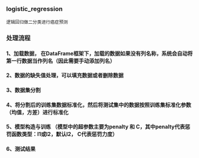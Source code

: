 ### logistic_regression
    逻辑回归做二分类进行癌症预测
### 处理流程
#### 1、加载数据， 在DataFrame框架下，加载的数据如果没有列名称，系统会自动将第一行数据当作列名（因此需要手动添加列名）
#### 2、数据的缺失值处理，可以填充数据或者删除数据
#### 3、数据集分割
#### 4、将分割后的训练集数据标准化，然后将测试集中的数据按照训练集标准化参数（均值，方差）进行标准化
#### 5、模型构造与训练 （模型中的超参数主要为penalty 和 C，其中penalty代表惩罚函数类型：l1或l2，默认l2， C代表惩罚力度）
#### 6、测试结果
